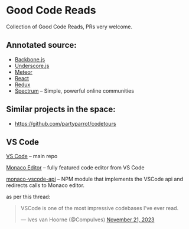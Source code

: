 Good Code Reads
===============

Collection of Good Code Reads, PRs very welcome.


## Annotated source:
* [Backbone.js](http://backbonejs.org/docs/backbone.html)
* [Underscore.js](https://underscorejs.org/docs/underscore-esm.html)
* [Meteor](https://github.com/meteor/meteor)
* [React](https://github.com/facebook/react/)
* [Redux](https://github.com/reactjs/redux)
* [Spectrum](https://github.com/withspectrum/spectrum) – Simple, powerful online communities


## Similar projects in the space:
* https://github.com/partyparrot/codetours

## VS Code

[VS Code](https://github.com/microsoft/vscode) – main repo

[Monaco Editor](https://github.com/microsoft/monaco-editor) – fully featured code editor from VS Code

[monaco-vscode-api](https://github.com/codingame/monaco-vscode-api) – NPM module that implements the VSCode api and redirects calls to Monaco editor.

as per this thread:
<blockquote class="twitter-tweet"><p lang="en" dir="ltr">VSCode is one of the most impressive codebases I&#39;ve ever read.</p>&mdash; Ives van Hoorne (@CompuIves) <a href="https://twitter.com/CompuIves/status/1727100842833039655?ref_src=twsrc%5Etfw">November 21, 2023</a></blockquote> <script async src="https://platform.twitter.com/widgets.js" charset="utf-8"></script>